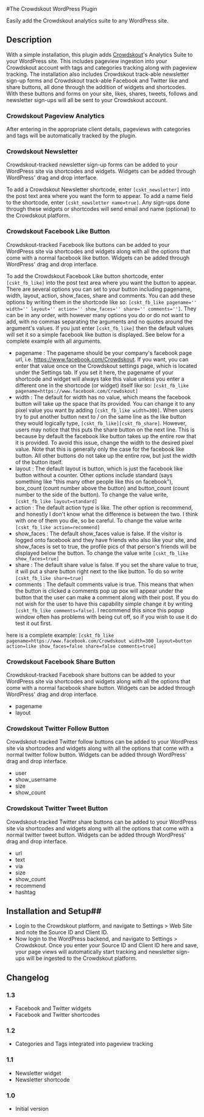 #The Crowdskout WordPress Plugin

Easily add the Crowdskout analytics suite to any WordPress site.

## Description ##

With a simple installation, this plugin adds [Crowdskout](http://crowdskout.com)'s Analytics Suite to your WordPress site.  This includes pageview ingestion into your Crowdskout account with tags and categories tracking along with pageview tracking.  The installation also includes Crowdskout track-able newsletter sign-up forms and Crowdskout track-able Facebook and Twitter like and share buttons, all done through the addition of widgets and shortcodes.  With these buttons and forms on your site, likes, shares, tweets, follows and newsletter sign-ups will all be sent to your Crowdskout account. 

### Crowdskout Pageview Analytics ###
After entering in the appropriate client details, pageviews with categories and tags will be automatically tracked by the plugin.

### Crowdskout Newsletter ###
Crowdskout-tracked newsletter sign-up forms can be added to your WordPress site via shortcodes and widgets. Widgets can be added through WordPress' drag and drop interface. 

To add a Crowdskout Newsletter shortcode, enter `[cskt_newsletter]` into the post text area where you want the form to appear.  To add a name field to the shortcode, enter `[cskt_newsletter name=true]`.  Any sign-ups done through these widgets or shortcodes will send email and name (optional) to the Crowdskout platform.

### Crowdskout Facebook Like Button ###
Crowdskout-tracked Facebook like buttons can be added to your WordPress site via shortcodes and widgets along with all the options that come with a normal facebook like button.  Widgets can be added through WordPress' drag and drop interface.

To add the Crowdskout Facebook Like button shortcode, enter `[cskt_fb_like]` into the post text area where you want the button to appear.  There are several options you can set to your button including pagename, width, layout, action, show_faces, share and comments.  You can add these options by writing them in the shortcode like so: `[cskt_fb_like pagename='' width='' layout='' action='' show_faces='' share='' comments='']`.  They can be in any order, with however many options you do or do not want to add, with no commas separating the arguments and no quotes around the argument's values.  If you just enter `[cskt_fb_like]` then the default values will set it so a simple facebook like button is displayed.  See below for a complete example with all arguments. 
 
* pagename : The pagename should be your company's facebook page url, i.e. https://www.facebook.com/Crowdskout.  If you want, you can enter that value once on the Crowdskout settings page, which is located under the Settings tab.  If you set it here, the pagename of your shortcode and widget will always take this value unless you enter a different one in the shortcode (or widget) itself like so: `[cskt_fb_like pagename=https://www.facebook.com/Crowdskout]`
* width : The default for width has no value, which means the facebook button will take up the space that its provided.  You can change it to any pixel value you want by adding `[cskt_fb_like width=300]`. When users try to put another button next to / on the same line as the like button they would logically type, `[cskt_fb_like][cskt_fb_share]`.  However, users may notice that this puts the share button on the next line.  This is because by default the facebook like button takes up the entire row that it is provided.  To avoid this issue, change the width to the desired pixel value.  Note that this is generally only the case for the facebook like button.  All other buttons do not take up the entire row, but just the width of the button itself.   
* layout : The default layout is button, which is just the facebook like button without a counter.  Other options include standard (says something like "this many other people like this on facebook"), box_count (count number above the button) and button_count (count number to the side of the button).  To change the value write, `[cskt_fb_like layout=standard]`
* action : The default action type is like.  The other option is recommend, and honestly I don't know what the difference is between the two.  I think with one of them you die, so be careful.  To change the value write `[cskt_fb_like action=recommend]`
* show_faces : The default show_faces value is false.  If the visitor is logged onto facebook and they have friends who also like your site, and show_faces is set to true, the profile pics of that person's friends will be displayed below the button. To change the value write `[cskt_fb_like show_faces=true]`
* share : The default share value is false.  If you set the share value to true, it will put a share button right next to the like button.  To do so write `[cskt_fb_like share=true]`
* comments : The default comments value is true.  This means that when the button is clicked a comments pop up pox will appear under the button that the user can make a comment along with their post.  If you do not wish for the user to have this capability simple change it by writing `[cskt_fb_like comments=false]`.  I recommend this since this popup window often has problems with being cut off, so if you wish to use it do test it out first.

here is a complete example: `[cskt_fb_like pagename=https://www.facebook.com/Crowdskout width=300 layout=button action=like show_faces=false share=false comments=true]`

### Crowdskout Facebook Share Button ###
Crowdskout-tracked Facebook share buttons can be added to your WordPress site via shortcodes and widgets along with all the options that come with a normal facebook share button.  Widgets can be added through WordPress' drag and drop interface.

* pagename
* layout

### Crowdskout Twitter Follow Button ###
Crowdskout-tracked Twitter follow buttons can be added to your WordPress site via shortcodes and widgets along with all the options that come with a normal twitter follow button.  Widgets can be added through WordPress' drag and drop interface.

* user
* show_username
* size
* show_count

### Crowdskout Twitter Tweet Button ###
Crowdskout-tracked Twitter share buttons can be added to your WordPress site via shortcodes and widgets along with all the options that come with a normal twitter tweet button.  Widgets can be added through WordPress' drag and drop interface.

* url
* text
* via
* size
* show_count
* recommend
* hashtag

## Installation and Setup##
* Login to the Crowdskout platform, and navigate to Settings > Web Site and note the Source ID and Client ID.
* Now login to the WordPress backend, and navigate to Settings > Crowdskout. Once you enter your Source ID and Client ID here and save, your page views will automatically start tracking and newsletter sign-ups will be ingested to the Crowdskout platform.

## Changelog ##

### 1.3 ###
* Facebook and Twitter widgets
* Facebook and Twitter shortcodes

### 1.2 ###
* Categories and Tags integrated into pageview tracking

### 1.1 ###
* Newsletter widget
* Newsletter shortcode

### 1.0 ###
* Initial version
